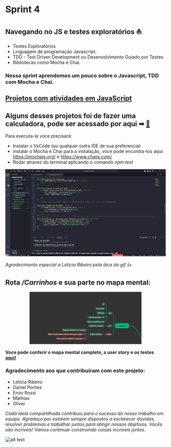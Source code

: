 # Sprint 4

## Navegando no JS e testes exploratórios ⛵

- Testes Exploratórios
- Linguagem de programação Javascript.
- ​​​​​​​TDD - Test Driven Development ou Desenvolvimento Guiado por Testes
- Bibliotecas como Mocha e Chai.

### Nessa sprint aprendemos um pouco sobre o Javascript, TDD com Mocha e Chai.

## [Projetos com atividades em JavaScript](./Projetos%20Javascript/)

## **Alguns desses projetos foi de fazer uma calculadora, pode ser acessado por aqui ➡** [🧮](./Atividade%20mocha-chai/src/Calculadora.js)

Para executa-la voce precisará:

- Instalar o VsCode (ou qualquer outra IDE de sua preferencia)
- instalar o Mocha e Chai
para a instalação, voce pode encontra-los aqui: https://mochajs.org/ e https://www.chaijs.com/
- Rodar atravez do terminal aplicando o comando _npm test_

![alt text](comousarcal.gif)

_Agradecimento especial a Leticia Ribeiro pela dica do gif_ 👍

## Rota _/Carrinhos_ e sua parte no mapa mental:


<div align=center>

<img src="image.png" width = 70%>

</div>

**Voce pode conferir o mapa mental completo, a user story e os testes [aqui!](./User%20Story%20e%20testes%20%20Carrinhos/image.png)**



### Agradecimento aos que contribuíram com este projeto:

- Letícia Ribeiro
- Daniel Pontes
- Enzo Rossi
- Mathias
- Oliver


_Cada ideia compartilhada contribuiu para o sucesso do nosso trabalho em equipe. Agradeço por estarem sempre dispostos a esclarecer dúvidas, resolver problemas e trabalhar juntos para atingir nossos objetivos.
Vocês são incríveis! Vamos continuar construindo coisas incríveis juntos._ 

![alt text](handshake-2.gif)